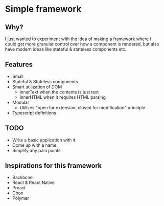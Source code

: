 # Simple framework

## Why?
I just wanted to experiment with the idea of making a framework where i could get more granular control over how a component is rendered, but also have modern ideas like stateful & stateless components etc.

## Features
* Small
* Stateful & Stateless components
* Smart utilization of DOM
    * innerText when the contents is just text
    * innerHTML when it requires HTML parsing
* Modular
    * Utilizes "open for extension, closed for modification" principle
* Typescript definitions

## TODO
* Write a basic application with it
* Come up with a name
* Simplify any pain points

## Inspirations for this framework
* Backbone
* React & React Native
* Preact
* Choo
* Polymer